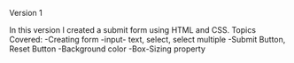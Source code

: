 Version 1

In this version I created a submit form using HTML and CSS. 
  Topics Covered:
    -Creating form
    -input- text, select, select multiple
    -Submit Button, Reset Button
    -Background color
    -Box-Sizing property
    
